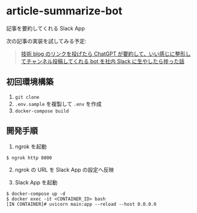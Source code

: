 # article-summarize-bot

記事を要約してくれる Slack App

次の記事の実装を試してみる予定:

> [技術 blog のリンクを投げたら ChatGPT が要約して、いい感じに整形してチャンネル投稿してくれる bot を社内 Slack に生やしたら捗った話](https://zenn.dev/sigmai_tech/articles/368533f22feb7f)

## 初回環境構築

1. `git clone`
1. `.env.sample` を複製して `.env` を作成
1. `docker-compose build`

## 開発手順

1. ngrok を起動

```
$ ngrok http 8000
```

2. ngrok の URL を Slack App の設定へ反映

3. Slack App を起動

```
$ docker-compose up -d
$ docker exec -it <CONTAINER_ID> bash
[IN CONTAINER]# uvicorn main:app --reload --host 0.0.0.0
```
